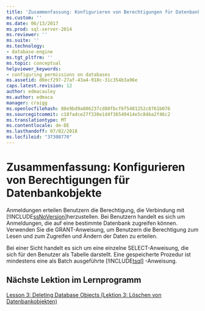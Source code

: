 ```yaml
---
title: 'Zusammenfassung: Konfigurieren von Berechtigungen für Datenbankobjekte | Microsoft-Dokumentation'
ms.custom: ''
ms.date: 06/13/2017
ms.prod: sql-server-2014
ms.reviewer: ''
ms.suite: ''
ms.technology:
- database-engine
ms.tgt_pltfrm: ''
ms.topic: conceptual
helpviewer_keywords:
- configuring permissions on databases
ms.assetid: d0ecf297-27af-43a4-918c-31c354b3a96e
caps.latest.revision: 12
author: edmacauley
ms.author: edmaca
manager: craigg
ms.openlocfilehash: 88e9bd9a806237cd80fbcf6f5481252c8761b076
ms.sourcegitcommit: c18fadce27f330e1d4f36549414e5c84ba2f46c2
ms.translationtype: MT
ms.contentlocale: de-DE
ms.lasthandoff: 07/02/2018
ms.locfileid: "37308770"
---
```

# <a name="summary-configuring-permissions-on-database-objects"></a>Zusammenfassung: Konfigurieren von Berechtigungen für Datenbankobjekte
  Anmeldungen erteilen Benutzern die Berechtigung, die Verbindung mit [!INCLUDE[ssNoVersion](../includes/ssnoversion-md.md)]herzustellen. Bei Benutzern handelt es sich um Anmeldungen, die auf eine bestimmte Datenbank zugreifen können. Verwenden Sie die GRANT-Anweisung, um Benutzern die Berechtigung zum Lesen und zum Zugreifen und Ändern der Daten zu erteilen.  
  
 Bei einer Sicht handelt es sich um eine einzelne SELECT-Anweisung, die sich für den Benutzer als Tabelle darstellt. Eine gespeicherte Prozedur ist mindestens eine als Batch ausgeführte [!INCLUDE[tsql](../includes/tsql-md.md)] -Anweisung.  
  
## <a name="next-lesson-in-tutorial"></a>Nächste Lektion im Lernprogramm  
 [Lesson 3: Deleting Database Objects (Lektion 3: Löschen von Datenbankobjekten)](lesson-3-1-deleting-database-objects.md)  
  
  
